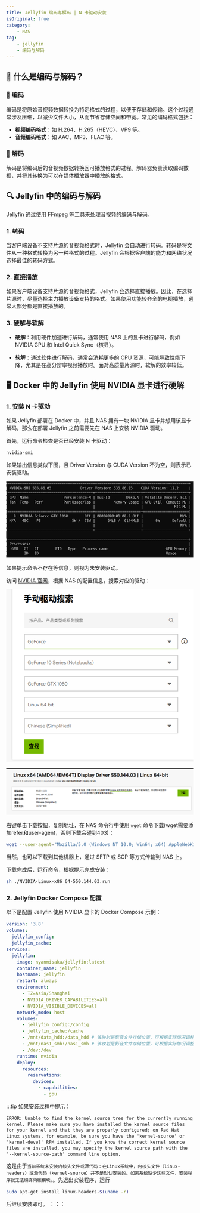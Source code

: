 ```yaml
---
title: Jellyfin 编码与解码 | N 卡驱动安装
isOriginal: true
category:
    - NAS
tag:
    - jellyfin
    - 编码与解码
---
```


## 🎥 什么是编码与解码？

### 📡 编码

编码是将原始音视频数据转换为特定格式的过程，以便于存储和传输。这个过程通常涉及压缩，以减少文件大小，从而节省存储空间和带宽。常见的编码格式包括：

- **视频编码格式**：如 H.264、H.265（HEVC）、VP9 等。
- **音频编码格式**：如 AAC、MP3、FLAC 等。

### 🔄 解码

解码是将编码后的音视频数据转换回可播放格式的过程。解码器负责读取编码数据，并将其转换为可以在媒体播放器中播放的格式。

## 🔍 Jellyfin 中的编码与解码

Jellyfin 通过使用 FFmpeg 等工具来处理音视频的编码与解码。

### 1. **转码**

当客户端设备不支持片源的音视频格式时，Jellyfin 会自动进行转码。转码是将文件从一种格式转换为另一种格式的过程。Jellyfin 会根据客户端的能力和网络状况选择最佳的转码方式。

### 2. **直接播放**

如果客户端设备支持片源的音视频格式，Jellyfin 会选择直接播放。因此，在选择片源时，尽量选择主力播放设备支持的格式。如果使用功能较齐全的电视播放，通常大部分都是直接播放的。

### 3. **硬解与软解**

- **硬解**：利用硬件加速进行解码，通常使用 NAS 上的显卡进行解码，例如 NVIDIA GPU 和 Intel Quick Sync（核显）。
  
- **软解**：通过软件进行解码，通常会消耗更多的 CPU 资源，可能导致性能下降，尤其是在高分辨率视频播放时。面对高质量片源时，软解的效率较低。

## 🖥️ Docker 中的 Jellyfin 使用 NVIDIA 显卡进行硬解

### 1. 安装 N 卡驱动

如果 Jellyfin 部署在 Docker 中，并且 NAS 拥有一块 NVIDIA 显卡并想用该显卡解码，那么在部署 Jellyfin 之前需要先在 NAS 上安装 NVIDIA 驱动。

首先，运行命令检查是否已经安装 N 卡驱动：

```bash
nvidia-smi
```

如果输出信息类似下图，且 Driver Version 与 CUDA Version 不为空，则表示已安装驱动。

![nvidia-smi 输出信息](/assets/images/nas/jellyfin/j-5.png)

如果提示命令不存在等信息，则视为未安装驱动。

访问 [NVIDIA 官网](https://www.nvidia.cn/drivers/lookup/)，根据 NAS 的配置信息，搜索对应的驱动：

![搜索驱动](/assets/images/nas/jellyfin/j-6.png)

![搜索结果](/assets/images/nas/jellyfin/j-7.png)

右键单击下载按钮，复制地址，在 NAS 命令行中使用 `wget` 命令下载(wget需要添加refer和user-agent，否则下载会碰到403)：

```bash
wget --user-agent="Mozilla/5.0 (Windows NT 10.0; Win64; x64) AppleWebKit/537.36 (KHTML, like Gecko) Chrome/91.0.4472.124 Safari/537.36" --header="Referer: https://www.nvidia.cn/" https://cn.download.nvidia.com/XFree86/Linux-x86_64/570.133.07/NVIDIA-Linux-x86_64-570.133.07.run
```

当然，也可以下载到其他机器上，通过 SFTP 或 SCP 等方式传输到 NAS 上。

下载完成后，运行命令，根据提示完成安装：

```bash
sh ./NVIDIA-Linux-x86_64-550.144.03.run
```

### 2. Jellyfin Docker Compose 配置

以下是配置 Jellyfin 使用 NVIDIA 显卡的 Docker Compose 示例：

```yaml
version: '3.8'
volumes:
  jellyfin_config:
  jellyfin_cache:
services:
  jellyfin:
    image: nyanmisaka/jellyfin:latest
    container_name: jellyfin
    hostname: jellyfin
    restart: always
    environment:
      - TZ=Asia/Shanghai
      - NVIDIA_DRIVER_CAPABILITIES=all
      - NVIDIA_VISIBLE_DEVICES=all
    network_mode: host
    volumes:
      - jellyfin_config:/config
      - jellyfin_cache:/cache
      - /mnt/data_hdd:/data_hdd # 该映射是影音文件存储位置，可根据实际情况调整
      - /mnt/nas1_smb:/nas1_smb # 该映射是影音文件存储位置，可根据实际情况调整
      - /dev:/dev
    runtime: nvidia
    deploy:
      resources:
        reservations:
          devices:
            - capabilities: 
              - gpu
```

:::tip
如果安装过程中提示：
```
ERROR: Unable to find the kernel source tree for the currently running kernel. Please make sure you have installed the kernel source files for your kernel and that they are properly configured; on Red Hat Linux systems, for example, be sure you have the 'kernel-source' or 'kernel-devel' RPM installed. If you know the correct kernel source files are installed, you may specify the kernel source path with the '--kernel-source-path' command line option.
```

这是由于`当前系统未安装内核头文件或源代码：在Linux系统中，内核头文件（linux-headers）或源代码（kernel-source）并不是默认安装的。如果系统缺少这些文件，安装程序就无法编译内核模块。`。先退出安装程序，运行

```bash
sudo apt-get install linux-headers-$(uname -r)
```
后继续安装即可。
：：：